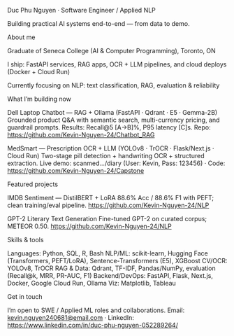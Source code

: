 Duc Phu Nguyen · Software Engineer / Applied NLP

Building practical AI systems end-to-end — from data to demo.

About me

Graduate of Seneca College (AI & Computer Programming), Toronto, ON

I ship: FastAPI services, RAG apps, OCR + LLM pipelines, and cloud deploys (Docker + Cloud Run)

Currently focusing on NLP: text classification, RAG, evaluation & reliability

What I’m building now

Dell Laptop Chatbot — RAG + Ollama (FastAPI · Qdrant · E5 · Gemma-2B)
Grounded product Q&A with semantic search, multi-currency pricing, and guardrail prompts.
Results: Recall@5 [A→B]%, P95 latency [C]s.
Repo: https://github.com/Kevin-Nguyen-24/Chatbot_RAG

MedSmart — Prescription OCR + LLM (YOLOv8 · TrOCR · Flask/Next.js · Cloud Run)
Two-stage pill detection + handwriting OCR + structured extraction.
Live demo: scanmed…/diary (User: Kevin, Pass: 123456) · Code: https://github.com/Kevin-Nguyen-24/Capstone

Featured projects

IMDB Sentiment — DistilBERT + LoRA
88.6% Acc / 88.6% F1 with PEFT; clean training/eval pipeline.
https://github.com/Kevin-Nguyen-24/NLP 

GPT-2 Literary Text Generation
Fine-tuned GPT-2 on curated corpus; METEOR 0.50.
https://github.com/Kevin-Nguyen-24/NLP


Skills & tools

Languages: Python, SQL, R, Bash
NLP/ML: scikit-learn, Hugging Face (Transformers, PEFT/LoRA), Sentence-Transformers (E5), XGBoost
CV/OCR: YOLOv8, TrOCR
RAG & Data: Qdrant, TF-IDF, Pandas/NumPy, evaluation (Recall@k, MRR, PR-AUC, F1)
Backend/DevOps: FastAPI, Flask, Next.js, Docker, Google Cloud Run, Ollama
Viz: Matplotlib, Tableau


Get in touch

I’m open to SWE / Applied ML roles and collaborations.
Email: kevin.nguyen240681@email.com
 · LinkedIn: https://www.linkedin.com/in/duc-phu-nguyen-052289264/
